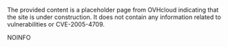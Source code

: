 The provided content is a placeholder page from OVHcloud indicating that the site is under construction. It does not contain any information related to vulnerabilities or CVE-2005-4709.

NOINFO